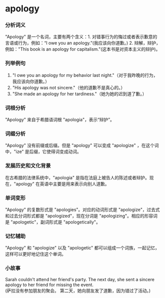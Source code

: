 # apology

### 分析词义

  

"Apology" 是一个名词，主要有两个含义：1. 对错事行为的悔过或者表示歉意的言语或行为，例如：“I owe you an apology.”(我应该向你道歉。) 2. 辩解，辩护，例如："This book is an apology for capitalism."(这本书是对资本主义的辩护)。

  

### 列举例句

  

1.  "I owe you an apology for my behavior last night."（对于我昨晚的行为，我应该向你道歉。）
2.  "His apology was not sincere."（他的道歉不是真心的。）
3.  "She made an apology for her tardiness."（她为她的迟到道了歉。）

  

### 词根分析

  

"Apology" 来自于希腊语词根 "apologia"，表示“辩护”。

  

### 词缀分析

  

"Apology" 没有前缀或后缀。但是 "apology" 可以变成 "apologize" ，在这个词中，"ize" 是后缀，它使得词变成动词。

  

### 发展历史和文化背景

  

在古希腊的法律系统中，"apologia" 是指在法庭上被告人的陈述或者辩护。现在，"apology" 在英语中主要是用来表示向别人道歉。

  

### 单词变形

  

"Apology" 的复数形式是 "apologies"。对应的动词形式是 "apologize"，过去式和过去分词形式都是 "apologized"，现在分词是 "apologizing"。相应的形容词是 "apologetic"，副词形式是 "apologetically"。

  

### 记忆辅助

  

"Apology" 和 "apologize" 以及 "apologetic" 都可以组成一个词族，一起记忆，这样可以更好地记住这个单词。

  

### 小故事

  

Sarah couldn't attend her friend's party. The next day, she sent a sincere apology to her friend for missing the event.  
(萨拉没有参加朋友的聚会。 第二天，她向朋友发了道歉，因为错过了活动。)
